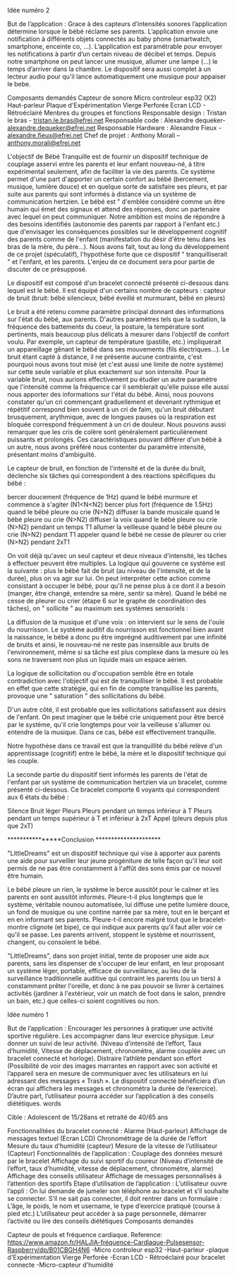 
Idée numéro 2


But de l’application :
Grace à des capteurs d’intensités sonores l’application détermine lorsque le bébé réclame ses parents. L’application envoie une notification à différents objets connectés au baby phone (smartwatch, smartphone, enceinte co, …). L’application est paramétrable pour envoyer les notifications à partir d’un certain niveau de décibel et temps. Depuis notre smartphone on peut lancer une musique, allumer une lampe (…) le temps d’arriver dans la chambre. Le dispositif sera aussi complet à un lecteur audio pour qu'il lance automatiquement une musique pour appaiser le bebe.

Composants demandés
	Capteur de sonore
	Micro controleur esp32 (X2)
	Haut-parleur
	Plaque d'Expérimentation Vierge Perforée
	Ecran LCD - Rétroéclairé
Menbres du groupes et fonctions
Responsable design : Tristan le bras - tristan.le.bras@efrei.net
Responsable code : Alexandre dequeker- alexandre.dequeker@efrei.net
Responsable Hardware : Alexandre Fieux - alexandre.fieux@efrei.net
Chef de projet : Anthony Morali – anthony.morali@efrei.net




L'objectif de Bébé Tranquille est de fournir un dispositif technique de couplage asservi entre les parents et leur enfant nouveau-né, à titre expérimental seulement, afin de faciliter la vie des parents. Ce système permet d'une part d'apporter un certain confort au bébé (bercement, musique, lumière douce) et en quelque sorte de satisfaire ses pleurs, et par suite aux  parents qui sont informés à distance via un système de communication hertzien. Le bébé est " d'emblée considéré comme un être humain qui émet des signaux et attend des réponses, donc un partenaire avec lequel on peut communiquer. Notre ambition est moins de répondre à des besoins identifiés (autonomie des parents par rapport à l'enfant etc.) que d'envisager les conséquences possibles sur le développement
cognitif des parents comme de l'enfant (manifestation du désir d'être tenu dans les bras de la mère, du père...). Nous avons fait, tout au long du développement de ce projet (spéculatif), l'hypothèse forte que ce dispositif " tranquilliserait " 
et l'enfant, et les parents. L'enjeu de ce document sera pour partie de discuter de ce présupposé.
    
    
Le dispositif est composé d'un bracelet connecté présenté ci-dessous dans lequel est le bébé. Il est équipé d'un certains nombre de capteurs : capteur de bruit (bruit: bébé silencieux, bébé éveillé et murmurant, bébé en pleurs)

Le bruit a été retenu comme paramètre principal donnant des informations sur l'état du bébé, aux parents. D'autres paramètres 
tels que la sudation, la fréquence des battements du coeur, la posture, la température sont pertinents, mais beaucoup plus délicats
à mesurer dans l'objectif de confort voulu. Par exemple, un capteur de température (pastille, etc.) impliquerait un appareillage 
gênant le bébé dans ses mouvements (fils électriques...). Le bruit étant capté à distance, il ne présente aucune contrainte, 
c'est pourquoi nous avons tout misé (et c'est aussi une limite de notre système) sur cette seule variable et plus exactement sur 
son intensité. Pour la variable bruit, nous aurions effectivement pu étudier un autre paramètre que l'intensité comme la fréquence
car il semblerait qu'elle puisse elle aussi nous apporter des informations sur l'état du bébé. Ainsi, nous pouvons constater qu'un
cri commençant graduellement et devenant rythmique et répétitif correspond bien souvent à un cri de faim, qu'un bruit débutant 
brusquement, arythmique, avec de longues pauses où la respiration est bloquée correspond fréquemment à un cri de douleur. 
Nous pouvons aussi remarquer que les cris de colère sont généralement particulièrement puissants et prolongés. 
Ces caractéristiques pouvant différer d'un bébé à un autre, nous avons préféré nous contenter du paramètre intensité, présentant 
moins d'ambiguïté.

 
Le capteur de bruit, en fonction de l'intensité et de la durée du bruit, déclenche six tâches qui correspondent à des réactions 
spécifiques du bébé :
      
bercer doucement (fréquence de 1Hz) quand le bébé murmure et commence à s'agiter (N1<N<N2)
bercer plus fort (fréquence de 1.5Hz) quand le bébé pleure ou crie (N>N2)
diffuser la bande musicale quand le bébé pleure ou crie (N>N2)
diffuser la voix quand le bébé pleure ou crie (N>N2) pendant un temps T1
allumer la veilleuse quand le bébé pleure ou crie (N>N2) pendant T1
appeler quand le bébé ne cesse de pleurer ou crier (N>N2) pendant 2xT1

On voit déjà qu'avec un seul capteur et deux niveaux d'intensité, les tâches à effectuer peuvent être multiples. La logique qui 
gouverne ce système est la suivante : plus le bébé fait de bruit (au niveau de l'intensité, et de la durée), plus on va agir sur 
lui. On peut interpréter cette action comme consistant à occuper le bébé, pour qu'il ne pense plus à ce dont il 
a besoin (manger, être changé, entendre sa mère, sentir sa mère). Quand le bébé ne cesse de pleurer ou crier 
(étape 6 sur le graphe de coordination des tâches), on " sollicite " au maximum ses systèmes sensoriels :


La diffusion de la musique et d'une voix : on intervient sur le sens de l'ouïe du nourrisson. Le système auditif du nourrisson 
est fonctionnel bien avant la naissance, le bébé a donc pu être imprégné auditivement par une infinité de bruits et ainsi, le 
nouveau-né ne reste pas insensible aux bruits de l'environnement, même si sa tâche est plus complexe dans la mesure où les sons ne 
traversent non plus un liquide mais un espace aérien. 

La logique de sollicitation ou d'occupation semble être en totale contradiction avec l'objectif qui est de tranquilliser le bébé. 
Il est probable en effet que cette stratégie, qui en fin de compte tranquillise les parents, provoque une " saturation " des 
sollicitations du bébé.

 D'un autre côté, il est probable que les sollicitations satisfassent aux désirs de l'enfant. On peut imaginer que le bébé crie 
 uniquement pour être bercé par le système, qu'il crie longtemps pour voir la veilleuse s'allumer ou entendre de la musique. Dans ce cas, bébé est effectivement tranquille.

 Notre hypothèse dans ce travail est que la tranquillité du bébé relève d'un apprentissage (cognitif) entre le bébé, la mère et 
 le dispositif technique qui les couple. 

 La seconde partie du dispositif tient informés les parents de l'état de l'enfant par un système de communication hertzien via un 
 bracelet, comme présenté ci-dessous. Ce bracelet comporte 6 voyants qui correspondent aux 6 états du bébé :
      
Silence
Bruit léger
Pleurs
Pleurs pendant un temps inférieur à T
Pleurs pendant un temps supérieur à T et inférieur à 2xT
Appel (pleurs depuis plus que 2xT)



****************Conclusion *********************

 "LittleDreams" est un dispositif technique qui vise à apporter aux parents une aide pour surveiller leur jeune progéniture de telle 
façon qu'il leur soit permis de ne pas être constamment à l'affût des sons émis par ce nouvel être humain.

 Le bébé pleure un rien, le système le berce aussitôt pour le calmer et les parents en sont aussitôt informés. Pleure-t-il plus 
 longtemps que le système, véritable nounou automatisée, lui diffuse une petite lumière douce, un fond de musique ou une contine 
 narrée par sa mère, tout en le berçant et en en informant ses parents. Pleure-t-il encore malgré tout que le bracelet-montre 
 clignote (et bipe), ce qui indique aux parents qu'il faut aller voir ce qu'il se passe. Les parents arrivent, stoppent le système 
 et nourrissent, changent, ou consolent le bébé.

  "LittleDreams", dans son projet initial, tente de proposer une aide aux parents, sans les dispenser de s'occuper de leur enfant, 
  en leur proposant un système léger, portable, efficace de surveillance, au lieu de la surveillance 
  traditionnelle auditive qui contraint les parents (ou un tiers) à constamment prêter l'oreille, et donc à ne pas pouvoir se 
  livrer à certaines activités (jardiner à l'extérieur, voir un match de foot dans le salon, prendre un bain, etc.) que celles-ci 
  soient cognitives ou non.
  
  
  
  
  








Idée numéro 1

But de l’application :
Encourager les personnes à pratiquer une activité sportive régulière. Les accompagner dans leur exercice physique. Leur donner un suivi de leur activité. (Niveau d’intensité de l’effort, Taux d’humidité, Vitesse de déplacement, chronomètre, alarme couplée avec un bracelet connecté et horloge). Distraire l’athlète pendant son effort (Possibilité de voir des images marrantes en rapport avec son activité et l’appareil sera en mesure de communiquer avec les utilisateurs en lui adressant des messages « Trash ». Le dispositif connecté bénéficiera d’un écran qui affichera les messages et chronométra la durée de l’exercice). D’autre part, l’utilisateur pourra accéder sur l’application à des conseils diététiques. words

Cible :
Adolescent de 15/28ans et retraité de 40/65 ans

Fonctionnalitées du bracelet connecté :
Alarme (Haut-parleur)
Affichage de messages textuel (Ecran LCD)
Chronométrage de la durée de l’effort
Mesure du taux d’humidité (capteur)
Mesure de la vitesse de l’utilisateur (Capteur) Fonctionnalités de l’application :
Couplage des données mesuré par le bracelet
Affichage du suivi sportif du coureur (Niveau d’intensité de l’effort, taux d’humidité, vitesse de déplacement, chronomètre, alarme)
Affichage des conseils utilisateur
Affichage de messages personnalisés à l’attention des sportifs
Etape d’utilisation de l’application :
L’utilisateur ouvre l’appli : On lui demande de jumeler son téléphone au bracelet et s’il souhaite se connecter.
S’il ne sait pas connecter, il doit rentrer dans un formulaire : L’âge, le poids, le nom et username, le type d’exercice pratiqué (course à pied etc.)
L’utilisateur peut accéder à sa page personnelle, démarrer l’activité ou lire des conseils diététiques
Composants demandés

Capteur de pouls et fréquence cardiaque. Reference: https://www.amazon.fr/HALJIA-fréquence-Cardiaque-Pulsesensor-Raspberry/dp/B01CBGH4N6
-Micro controleur esp32
-Haut-parleur
-plaque d'Expérimentation Vierge Perforée
-Ecran LCD - Rétroéclairé pour bracelet connecte
-Micro-capteur d'humidité
	
	
